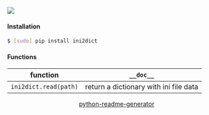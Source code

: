 <!--
https://pypi.org/project/readme-generator/
https://pypi.org/project/python-readme-generator/
-->

[![](https://img.shields.io/pypi/pyversions/ini2dict.svg?longCache=True)](https://pypi.org/project/ini2dict/)

#### Installation
```bash
$ [sudo] pip install ini2dict
```

#### Functions
function|`__doc__`
-|-
`ini2dict.read(path)` |return a dictionary with ini file data

<p align="center">
    <a href="https://pypi.org/project/python-readme-generator/">python-readme-generator</a>
</p>